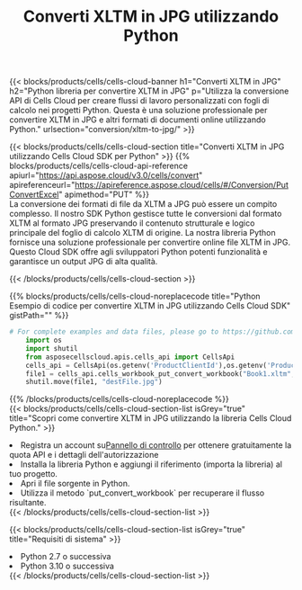﻿---
title:  Converti XLTM in JPG utilizzando Python
description:  Utilizzando Aspose.Cells Cloud SDK per Python per convertire un file in formato XLTM in un file in formato JPG.
kwords: Excel, Convert XLTM to JPG, REST, Python
howto: How to convert XLTM to JPG using Aspose.Cells Cloud Python library.
---
{{< blocks/products/cells/cells-cloud-banner h1="Converti XLTM in JPG" h2="Python libreria per convertire XLTM in JPG" p="Utilizza la conversione API di Cells Cloud per creare flussi di lavoro personalizzati con fogli di calcolo nei progetti Python. Questa è una soluzione professionale per convertire XLTM in JPG e altri formati di documenti online utilizzando Python." urlsection="conversion/xltm-to-jpg/" >}}

{{< blocks/products/cells/cells-cloud-section title="Converti XLTM in JPG utilizzando Cells Cloud SDK per Python" >}}
{{% blocks/products/cells/cells-cloud-api-reference apiurl="https://api.aspose.cloud/v3.0/cells/convert" apireferenceurl="https://apireference.aspose.cloud/cells/#/Conversion/PutConvertExcel" apimethod="PUT" %}}
<br/>
La conversione dei formati di file da XLTM a JPG può essere un compito complesso. Il nostro SDK Python gestisce tutte le conversioni dal formato XLTM al formato JPG preservando il contenuto strutturale e logico principale del foglio di calcolo XLTM di origine. La nostra libreria Python fornisce una soluzione professionale per convertire online file XLTM in JPG. Questo Cloud SDK offre agli sviluppatori Python potenti funzionalità e garantisce un output JPG di alta qualità.

{{< /blocks/products/cells/cells-cloud-section >}}

{{% blocks/products/cells/cells-cloud-noreplacecode title="Python Esempio di codice per convertire XLTM in JPG utilizzando Cells Cloud SDK" gistPath="" %}}
 
```python
# For complete examples and data files, please go to https://github.com/aspose-cells-cloud/aspose-cells-cloud-python/
    import os
    import shutil
    from asposecellscloud.apis.cells_api import CellsApi
    cells_api = CellsApi(os.getenv('ProductClientId'),os.getenv('ProductClientSecret'))
    file1 = cells_api.cells_workbook_put_convert_workbook("Book1.xltm",format="jpg")
    shutil.move(file1, "destFile.jpg")     
```
 
{{% /blocks/products/cells/cells-cloud-noreplacecode %}}
<br/>
{{< blocks/products/cells/cells-cloud-section-list isGrey="true" title="Scopri come convertire XLTM in JPG utilizzando la libreria Cells Cloud Python." >}}
<li> Registra un account su<a href="https://dashboard.aspose.cloud/">Pannello di controllo</a> per ottenere gratuitamente la quota API e i dettagli dell'autorizzazione</li>
<li>Installa la libreria Python e aggiungi il riferimento (importa la libreria) al tuo progetto.</li>
<li>Apri il file sorgente in Python.</li>
<li>Utilizza il metodo `put_convert_workbook` per recuperare il flusso risultante.</li>
{{< /blocks/products/cells/cells-cloud-section-list >}}

{{< blocks/products/cells/cells-cloud-section-list isGrey="true" title="Requisiti di sistema" >}}
<li>Python 2.7 o successiva</li>
<li>Python 3.10 o successiva</li>
{{< /blocks/products/cells/cells-cloud-section-list >}}
